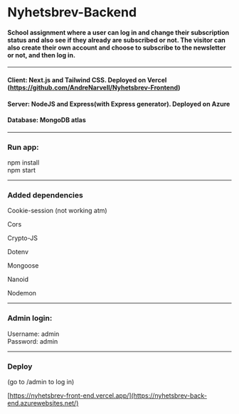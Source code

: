 # Nyhetsbrev-Backend

#### School assignment where a user can log in and change their subscription status and also see if they already are subscribed or not. The visitor can also create their own account and choose to subscribe to the newsletter or not, and then log in.
---

#### Client: Next.js and Tailwind CSS. Deployed on Vercel (https://github.com/AndreNarvell/Nyhetsbrev-Frontend)
#### Server: NodeJS and Express(with Express generator). Deployed on Azure
#### Database: MongoDB atlas

---

### Run app:
npm install <br>
npm start

---

### Added dependencies

Cookie-session (not working atm)

Cors

Crypto-JS

Dotenv

Mongoose

Nanoid

Nodemon

---

### Admin login:

Username: admin <br>
Password: admin


---

### Deploy

(go to /admin to log in)

[https://nyhetsbrev-front-end.vercel.app/](https://nyhetsbrev-back-end.azurewebsites.net/)




